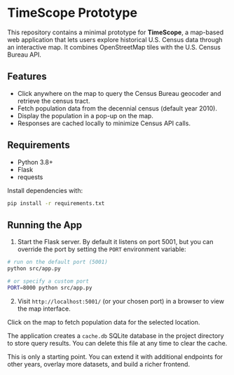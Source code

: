 # TimeScope Prototype

This repository contains a minimal prototype for **TimeScope**, a map-based web application that lets users explore historical U.S. Census data through an interactive map. It combines OpenStreetMap tiles with the U.S. Census Bureau API.

## Features

- Click anywhere on the map to query the Census Bureau geocoder and retrieve the census tract.
- Fetch population data from the decennial census (default year 2010).
- Display the population in a pop-up on the map.
- Responses are cached locally to minimize Census API calls.

## Requirements

- Python 3.8+
- Flask
- requests

Install dependencies with:

```bash
pip install -r requirements.txt
```

## Running the App

1. Start the Flask server. By default it listens on port 5001, but you can
   override the port by setting the `PORT` environment variable:

```bash
# run on the default port (5001)
python src/app.py

# or specify a custom port
PORT=8000 python src/app.py
```

2. Visit `http://localhost:5001/` (or your chosen port) in a browser to view
   the map interface.

Click on the map to fetch population data for the selected location.

The application creates a `cache.db` SQLite database in the project
directory to store query results. You can delete this file at any time to
clear the cache.

This is only a starting point. You can extend it with additional endpoints for other years, overlay more datasets, and build a richer frontend.
